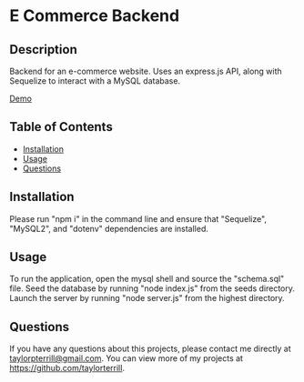 # E Commerce Backend

## Description
Backend for an e-commerce website. Uses an express.js API, along with Sequelize to interact with a MySQL database.

[Demo](https://www.youtube.com/watch?v=lbIzwwv8g9E)

## Table of Contents
* [Installation](#installation)
* [Usage](#usage) 
* [Questions](#questions)

## Installation
Please run "npm i" in the command line and ensure that "Sequelize", "MySQL2", and "dotenv" dependencies are installed.

## Usage
To run the application, open the mysql shell and source the "schema.sql" file. 
Seed the database by running "node index.js" from the seeds directory.
Launch the server by running "node server.js" from the highest directory.

## Questions
If you have any questions about this projects, please contact me directly at taylorpterrill@gmail.com. You can view more of my projects at https://github.com/taylorterrill.